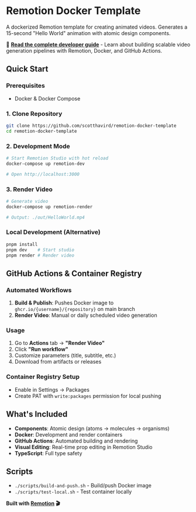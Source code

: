 # Remotion Docker Template

A dockerized Remotion template for creating animated videos. Generates a 15-second "Hello World" animation with atomic design components.

📖 **[Read the complete developer guide](https://www.scotthavird.com/blog/remotion-docker-template)** - Learn about building scalable video generation pipelines with Remotion, Docker, and GitHub Actions.

## Quick Start

### Prerequisites
- Docker & Docker Compose

### 1. Clone Repository
```bash
git clone https://github.com/scotthavird/remotion-docker-template
cd remotion-docker-template
```

### 2. Development Mode
```bash
# Start Remotion Studio with hot reload
docker-compose up remotion-dev

# Open http://localhost:3000
```

### 3. Render Video
```bash
# Generate video
docker-compose up remotion-render

# Output: ./out/HelloWorld.mp4
```

### Local Development (Alternative)
```bash
pnpm install
pnpm dev    # Start studio
pnpm render # Render video
```

## GitHub Actions & Container Registry

### Automated Workflows
1. **Build & Publish**: Pushes Docker image to `ghcr.io/{username}/{repository}` on main branch
2. **Render Video**: Manual or daily scheduled video generation

### Usage
1. Go to **Actions** tab → **"Render Video"** 
2. Click **"Run workflow"** 
3. Customize parameters (title, subtitle, etc.)
4. Download from artifacts or releases

### Container Registry Setup
- Enable in Settings → Packages
- Create PAT with `write:packages` permission for local pushing

## What's Included

- **Components**: Atomic design (atoms → molecules → organisms)  
- **Docker**: Development and render containers
- **GitHub Actions**: Automated building and rendering
- **Visual Editing**: Real-time prop editing in Remotion Studio
- **TypeScript**: Full type safety

## Scripts
- `./scripts/build-and-push.sh` - Build/push Docker image
- `./scripts/test-local.sh` - Test container locally

**Built with [Remotion](https://remotion.dev) 🎬**
